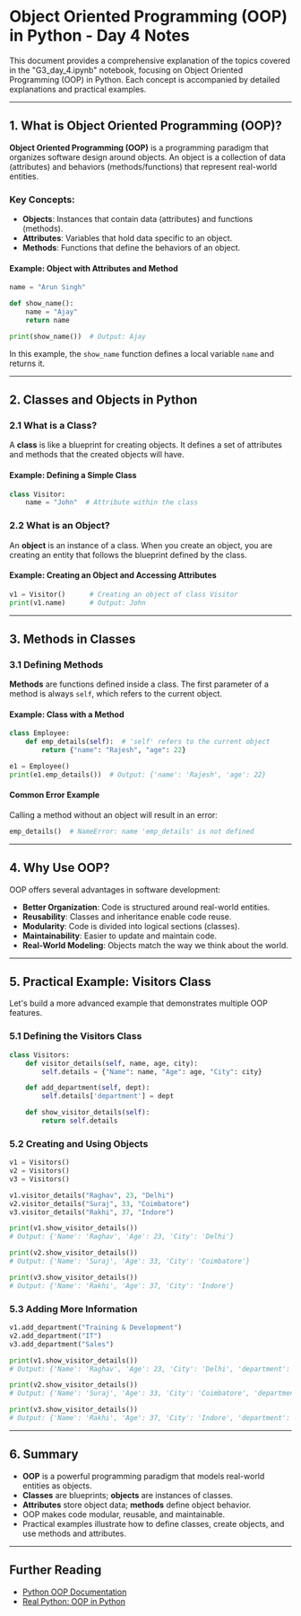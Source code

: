 # Object Oriented Programming (OOP) in Python - Day 4 Notes

This document provides a comprehensive explanation of the topics covered in the "G3_day_4.ipynb" notebook, focusing on Object Oriented Programming (OOP) in Python. Each concept is accompanied by detailed explanations and practical examples.

---

## 1. What is Object Oriented Programming (OOP)?

**Object Oriented Programming (OOP)** is a programming paradigm that organizes software design around objects. An object is a collection of data (attributes) and behaviors (methods/functions) that represent real-world entities.

### Key Concepts:
- **Objects**: Instances that contain data (attributes) and functions (methods).
- **Attributes**: Variables that hold data specific to an object.
- **Methods**: Functions that define the behaviors of an object.

#### Example: Object with Attributes and Method
```python
name = "Arun Singh"

def show_name():
    name = "Ajay"
    return name

print(show_name())  # Output: Ajay
```
In this example, the `show_name` function defines a local variable `name` and returns it.

---

## 2. Classes and Objects in Python

### 2.1 What is a Class?

A **class** is like a blueprint for creating objects. It defines a set of attributes and methods that the created objects will have.

#### Example: Defining a Simple Class
```python
class Visitor:
    name = "John"  # Attribute within the class
```

### 2.2 What is an Object?

An **object** is an instance of a class. When you create an object, you are creating an entity that follows the blueprint defined by the class.

#### Example: Creating an Object and Accessing Attributes
```python
v1 = Visitor()      # Creating an object of class Visitor
print(v1.name)      # Output: John
```

---

## 3. Methods in Classes

### 3.1 Defining Methods

**Methods** are functions defined inside a class. The first parameter of a method is always `self`, which refers to the current object.

#### Example: Class with a Method
```python
class Employee:
    def emp_details(self):  # 'self' refers to the current object
        return {"name": "Rajesh", "age": 22}

e1 = Employee()
print(e1.emp_details())  # Output: {'name': 'Rajesh', 'age': 22}
```

#### Common Error Example
Calling a method without an object will result in an error:
```python
emp_details()  # NameError: name 'emp_details' is not defined
```

---

## 4. Why Use OOP?

OOP offers several advantages in software development:

- **Better Organization**: Code is structured around real-world entities.
- **Reusability**: Classes and inheritance enable code reuse.
- **Modularity**: Code is divided into logical sections (classes).
- **Maintainability**: Easier to update and maintain code.
- **Real-World Modeling**: Objects match the way we think about the world.

---

## 5. Practical Example: Visitors Class

Let's build a more advanced example that demonstrates multiple OOP features.

### 5.1 Defining the Visitors Class

```python
class Visitors:
    def visitor_details(self, name, age, city):
        self.details = {"Name": name, "Age": age, "City": city}

    def add_department(self, dept):
        self.details['department'] = dept

    def show_visitor_details(self):
        return self.details
```

### 5.2 Creating and Using Objects

```python
v1 = Visitors()
v2 = Visitors()
v3 = Visitors()

v1.visitor_details("Raghav", 23, "Delhi")
v2.visitor_details("Suraj", 33, "Coimbatore")
v3.visitor_details("Rakhi", 37, "Indore")

print(v1.show_visitor_details())
# Output: {'Name': 'Raghav', 'Age': 23, 'City': 'Delhi'}

print(v2.show_visitor_details())
# Output: {'Name': 'Suraj', 'Age': 33, 'City': 'Coimbatore'}

print(v3.show_visitor_details())
# Output: {'Name': 'Rakhi', 'Age': 37, 'City': 'Indore'}
```

### 5.3 Adding More Information

```python
v1.add_department("Training & Development")
v2.add_department("IT")
v3.add_department("Sales")

print(v1.show_visitor_details())
# Output: {'Name': 'Raghav', 'Age': 23, 'City': 'Delhi', 'department': 'Training & Development'}

print(v2.show_visitor_details())
# Output: {'Name': 'Suraj', 'Age': 33, 'City': 'Coimbatore', 'department': 'IT'}

print(v3.show_visitor_details())
# Output: {'Name': 'Rakhi', 'Age': 37, 'City': 'Indore', 'department': 'Sales'}
```

---

## 6. Summary

- **OOP** is a powerful programming paradigm that models real-world entities as objects.
- **Classes** are blueprints; **objects** are instances of classes.
- **Attributes** store object data; **methods** define object behavior.
- OOP makes code modular, reusable, and maintainable.
- Practical examples illustrate how to define classes, create objects, and use methods and attributes.

---

## Further Reading

- [Python OOP Documentation](https://docs.python.org/3/tutorial/classes.html)
- [Real Python: OOP in Python](https://realpython.com/python3-object-oriented-programming/)
